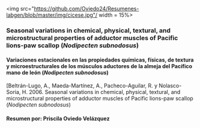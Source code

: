 
<img src="https://github.com/Oviedo24/Resumenes-labgen/blob/master/img/cicese.jpg"/ width = 15%>

### Seasonal variations in chemical, physical, textural, and microstructural properties of adductor muscles of Pacific lions-paw scallop (*Nodipecten subnodosus*)
#### Variaciones estacionales en las propiedades químicas, físicas, de textura y microestructurales de los músculos aductores de la almeja del Pacífico mano de león (*Nodipecten subnodosus*)
[Beltrán-Lugo, A., Maeda-Martínez, A., Pacheco-Aguilar, R. y Nolasco-Soria, H. 2006. Seasonal variations in chemical, physical, textural, and microstructural properties of adductor muscles of Pacific lions-paw scallop (*Nodipecten subnodosus*)
#### Resumen por: Priscila Oviedo Velázquez
